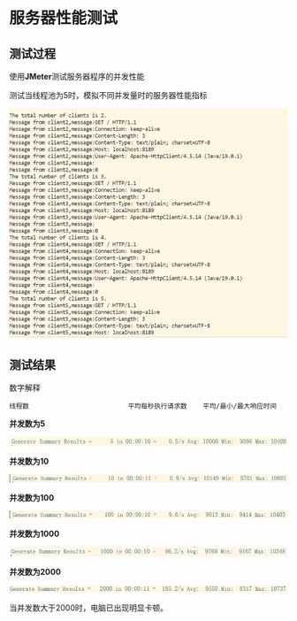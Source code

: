 # 服务器性能测试

## 测试过程

使用**JMeter**测试服务器程序的并发性能

测试当线程池为5时，模拟不同并发量时的服务器性能指标

![1710688966023](image/test/1710688966023.png)

## 测试结果

数字解释

    线程数                     	平均每秒执行请求数    平均/最小/最大响应时间

**并发数为5**

![1710739661906](image/test/1710739661906.png)

**并发数为10**

![1710739761543](image/test/1710739761543.png)

**并发数为100**

![1710739812697](image/test/1710739812697.png)

**并发数为1000**

![1710739870231](image/test/1710739870231.png)

**并发数为2000**

![1710740108649](image/test/1710740108649.png)

当并发数大于2000时，电脑已出现明显卡顿。

